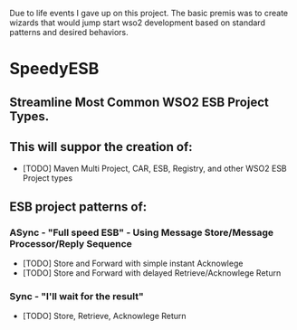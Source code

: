Due to life events I gave up on this project. The basic premis was to create wizards that would jump start wso2 development based on standard patterns and desired behaviors.


# SpeedyESB
## Streamline Most Common WSO2 ESB Project Types.

## This will suppor the creation of:
  * [TODO] Maven Multi Project, CAR, ESB, Registry, and other WSO2 ESB Project types
  
## ESB project patterns of:
### ASync - "Full speed ESB" - Using Message Store/Message Processor/Reply Sequence
  * [TODO] Store and Forward with simple instant Acknowlege 
  * [TODO] Store and Forward with delayed Retrieve/Acknowlege Return

### Sync - "I'll wait for the result"
  * [TODO] Store, Retrieve, Acknowlege Return
